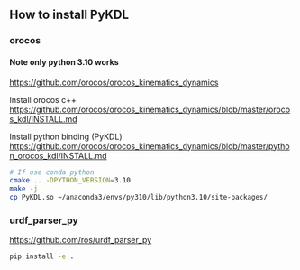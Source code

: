 ## How to install PyKDL
### orocos 
#### Note only python 3.10 works
https://github.com/orocos/orocos_kinematics_dynamics

Install orocos c++ 
https://github.com/orocos/orocos_kinematics_dynamics/blob/master/orocos_kdl/INSTALL.md

Install python binding (PyKDL)
https://github.com/orocos/orocos_kinematics_dynamics/blob/master/python_orocos_kdl/INSTALL.md

```bash
# If use conda python
cmake .. -DPYTHON_VERSION=3.10
make -j
cp PyKDL.so ~/anaconda3/envs/py310/lib/python3.10/site-packages/
```


### urdf_parser_py 
https://github.com/ros/urdf_parser_py 
```bash
pip install -e .
```